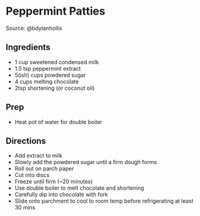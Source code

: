 # Peppermint Patties

Source: @bdylanhollis

## Ingredients

- 1 cup sweetened condensed milk 
- 1.5 tsp peppermint extract 
- 5(ish) cups powdered sugar 
- 4 cups melting chocolate 
- 2tsp shortening (or coconut oil)

## Prep

- Heat pot of water for double boiler

## Directions

- Add extract to milk
- Slowly add the powdered sugar until a firm dough forms
- Roll out on parch paper
- Cut into discs
- Freeze until firm (~20 minutes)
- Use double boiler to melt chocolate and shortening
- Carefully dip into chocolate with fork
- Slide onto parchment to cool to room temp before refrigerating at least 30 mins
